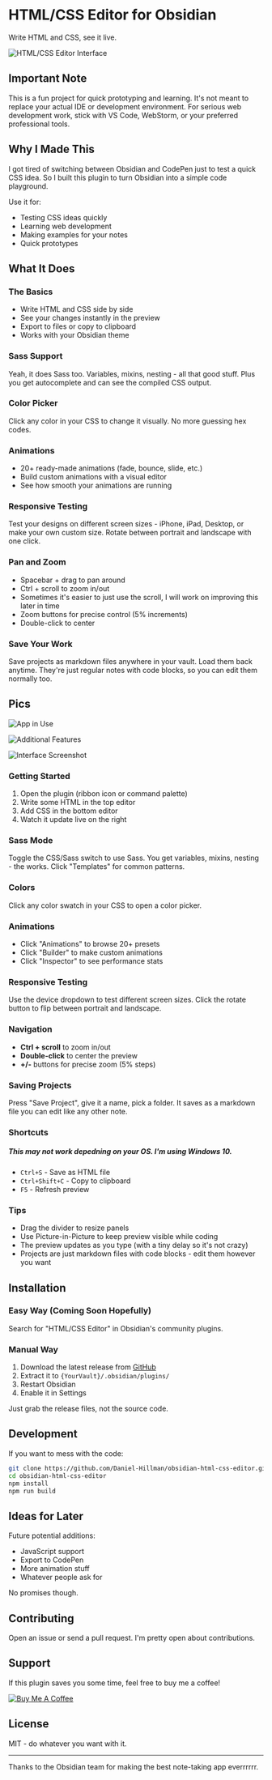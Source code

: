 # HTML/CSS Editor for Obsidian

Write HTML and CSS, see it live.

<!-- TODO: Add hero screenshot/GIF of the full app interface -->
<!-- Suggested: full-app-demo.gif - Show the complete interface with HTML/CSS editors and live preview -->
![HTML/CSS Editor Interface](screenshots/full-app-demo.gif) 

## Important Note

This is a fun project for quick prototyping and learning. It's not meant to replace your actual IDE or development environment. For serious web development work, stick with VS Code, WebStorm, or your preferred professional tools.

## Why I Made This

I got tired of switching between Obsidian and CodePen just to test a quick CSS idea. So I built this plugin to turn Obsidian into a simple code playground.

Use it for:
- Testing CSS ideas quickly
- Learning web development
- Making examples for your notes
- Quick prototypes

## What It Does

### The Basics
- Write HTML and CSS side by side
- See your changes instantly in the preview
- Export to files or copy to clipboard
- Works with your Obsidian theme

### Sass Support
Yeah, it does Sass too. Variables, mixins, nesting - all that good stuff. Plus you get autocomplete and can see the compiled CSS output.

### Color Picker
Click any color in your CSS to change it visually. No more guessing hex codes.

### Animations
- 20+ ready-made animations (fade, bounce, slide, etc.)
- Build custom animations with a visual editor
- See how smooth your animations are running

### Responsive Testing
Test your designs on different screen sizes - iPhone, iPad, Desktop, or make your own custom size. Rotate between portrait and landscape with one click.

### Pan and Zoom
- Spacebar + drag to pan around
- Ctrl + scroll to zoom in/out
- Sometimes it's easier to just use the scroll, I will work on improving this later in time
- Zoom buttons for precise control (5% increments)
- Double-click to center

### Save Your Work
Save projects as markdown files anywhere in your vault. Load them back anytime. They're just regular notes with code blocks, so you can edit them normally too.

## Pics

<!-- TODO: Add screenshot of the full interface in use -->
<!-- Suggested: app-in-use.png - Show the complete app with some example HTML/CSS and preview -->
![App in Use](SCREENSHOTS/app-in-use.png)

![Additional Features](SCREENSHOTS/4.png)

![Interface Screenshot](SCREENSHOTS/5.png)



### Getting Started
1. Open the plugin (ribbon icon or command palette)
2. Write some HTML in the top editor
3. Add CSS in the bottom editor
4. Watch it update live on the right

### Sass Mode
Toggle the CSS/Sass switch to use Sass. You get variables, mixins, nesting - the works. Click "Templates" for common patterns.

### Colors
Click any color swatch in your CSS to open a color picker.

### Animations
- Click "Animations" to browse 20+ presets
- Click "Builder" to make custom animations
- Click "Inspector" to see performance stats

### Responsive Testing
Use the device dropdown to test different screen sizes. Click the rotate button to flip between portrait and landscape.

### Navigation
- **Ctrl + scroll** to zoom in/out
- **Double-click** to center the preview
- **+/-** buttons for precise zoom (5% steps)

### Saving Projects
Press "Save Project", give it a name, pick a folder. It saves as a markdown file you can edit like any other note.

### Shortcuts 

##### This may not work depedning on your OS. I'm using Windows 10.
- `Ctrl+S` - Save as HTML file
- `Ctrl+Shift+C` - Copy to clipboard
- `F5` - Refresh preview

### Tips
- Drag the divider to resize panels
- Use Picture-in-Picture to keep preview visible while coding
- The preview updates as you type (with a tiny delay so it's not crazy)
- Projects are just markdown files with code blocks - edit them however you want

## Installation

### Easy Way (Coming Soon Hopefully)
Search for "HTML/CSS Editor" in Obsidian's community plugins.

### Manual Way
1. Download the latest release from [GitHub](https://github.com/Daniel-Hillman/obsidian-html-css-editor/releases)
2. Extract it to `{YourVault}/.obsidian/plugins/`
3. Restart Obsidian
4. Enable it in Settings

Just grab the release files, not the source code.

## Development

If you want to mess with the code:

```bash
git clone https://github.com/Daniel-Hillman/obsidian-html-css-editor.git
cd obsidian-html-css-editor
npm install
npm run build
```

## Ideas for Later

Future potential additions:
- JavaScript support
- Export to CodePen
- More animation stuff
- Whatever people ask for

No promises though.

## Contributing

Open an issue or send a pull request. I'm pretty open about contributions.

## Support

If this plugin saves you some time, feel free to buy me a coffee!

[![Buy Me A Coffee](https://www.buymeacoffee.com/assets/img/custom_images/orange_img.png)](https://www.buymeacoffee.com/danielhillman)

## License

MIT - do whatever you want with it.

---

Thanks to the Obsidian team for making the best note-taking app everrrrrr.